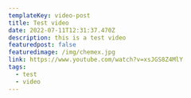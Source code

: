 ```yaml
---
templateKey: video-post
title: Test video
date: 2022-07-11T12:31:37.470Z
description: this is a test video
featuredpost: false
featuredimage: /img/chemex.jpg
link: https://www.youtube.com/watch?v=xsJGS8Z4MlY
tags:
  - test
  - video
---
```

